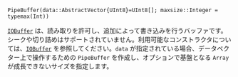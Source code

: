 ```
PipeBuffer(data::AbstractVector{UInt8}=UInt8[]; maxsize::Integer = typemax(Int))
```

[`IOBuffer`](@ref) は、読み取りを許可し、追加によって書き込みを行うバッファです。シークや切り詰めはサポートされていません。利用可能なコンストラクタについては、[`IOBuffer`](@ref) を参照してください。`data` が指定されている場合、データベクター上で操作するための `PipeBuffer` を作成し、オプションで基盤となる `Array` が成長できないサイズを指定します。
